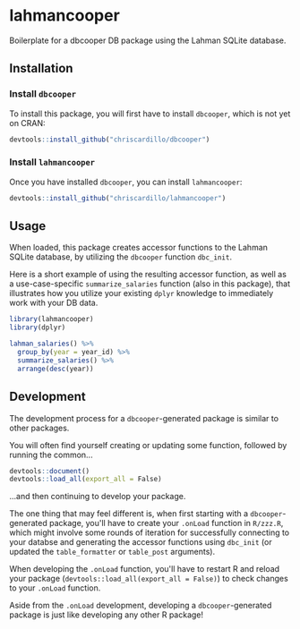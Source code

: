 # lahmancooper
Boilerplate for a dbcooper DB package using the Lahman SQLite database.

## Installation

### Install `dbcooper`

To install this package, you will first have to install `dbcooper`, which is not yet on CRAN:

```r
devtools::install_github("chriscardillo/dbcooper")
```

### Install `lahmancooper`

Once you have installed `dbcooper`, you can install `lahmancooper`:

```r
devtools::install_github("chriscardillo/lahmancooper")
```

## Usage

When loaded, this package creates accessor functions to the Lahman SQLite database, by utilizing the `dbcooper` function `dbc_init`.

Here is a short example of using the resulting accessor function, as well as a use-case-specific `summarize_salaries` function (also in this package), that illustrates how you utilize your existing `dplyr` knowledge to immediately work with your DB data.

```r
library(lahmancooper)
library(dplyr)

lahman_salaries() %>%
  group_by(year = year_id) %>%
  summarize_salaries() %>%
  arrange(desc(year))
```

## Development

The development process for a `dbcooper`-generated package is similar to other packages.

You will often find yourself creating or updating some function, followed by running the common...

```r
devtools::document()
devtools::load_all(export_all = False)
```

...and then continuing to develop your package.

The one thing that may feel different is, when first starting with a `dbcooper`-generated package, you'll have to create your `.onLoad` function in `R/zzz.R`, which might involve some rounds of iteration for successfully connecting to your databse and generating the accessor functions using `dbc_init` (or updated the `table_formatter` or `table_post` arguments).

When developing the `.onLoad` function, you'll have to restart R and reload your package (`devtools::load_all(export_all = False)`) to check changes to your `.onLoad` function.

Aside from the `.onLoad` development, developing a `dbcooper`-generated package is just like developing any other R package!
